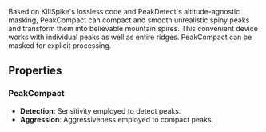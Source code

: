 Based on KillSpike's lossless code and PeakDetect's altitude-agnostic masking, PeakCompact can compact and smooth unrealistic spiny peaks and transform them into believable mountain spires. This convenient device works with individual peaks as well as entire ridges. PeakCompact can be masked for explicit processing. 

## Properties

### PeakCompact 
- **Detection**: Sensitivity employed to detect peaks.
- **Aggression**: Aggressiveness employed to compact peaks.




